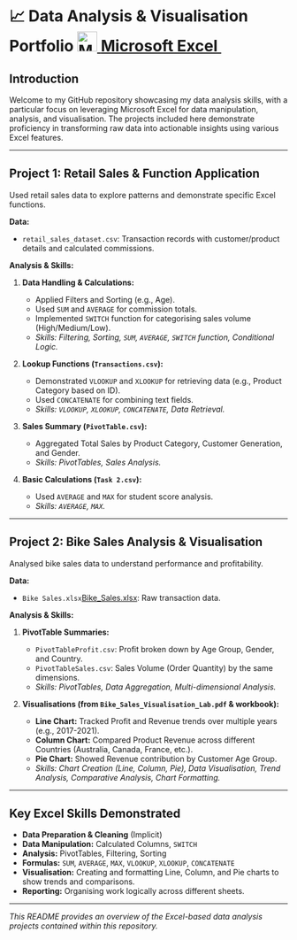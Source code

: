 # 📈 Data Analysis & Visualisation Portfolio <a href="https://www.microsoft.com/en-us/microsoft-365/excel" target="_blank" rel="noreferrer"><img src="https://img.icons8.com/color/24/000000/microsoft-excel-2019--v1.png" width="36" height="36" alt="Microsoft Excel"/> **Microsoft Excel** </a>&nbsp;  

## Introduction

Welcome to my GitHub repository showcasing my data analysis skills, with a particular focus on leveraging Microsoft Excel for data manipulation, analysis, and visualisation. The projects included here demonstrate proficiency in transforming raw data into actionable insights using various Excel features.

---

## Project 1: Retail Sales & Function Application

Used retail sales data to explore patterns and demonstrate specific Excel functions.

**Data:**
* `retail_sales_dataset.csv`: Transaction records with customer/product details and calculated commissions.

**Analysis & Skills:**

1.  **Data Handling & Calculations:**
    * Applied Filters and Sorting (e.g., Age).
    * Used `SUM` and `AVERAGE` for commission totals.
    * Implemented `SWITCH` function for categorising sales volume (High/Medium/Low).
    * *Skills: Filtering, Sorting, `SUM`, `AVERAGE`, `SWITCH` function, Conditional Logic.*

2.  **Lookup Functions (`Transactions.csv`):**
    * Demonstrated `VLOOKUP` and `XLOOKUP` for retrieving data (e.g., Product Category based on ID).
    * Used `CONCATENATE` for combining text fields.
    * *Skills: `VLOOKUP`, `XLOOKUP`, `CONCATENATE`, Data Retrieval.*

3.  **Sales Summary (`PivotTable.csv`):**
    * Aggregated Total Sales by Product Category, Customer Generation, and Gender.
    * *Skills: PivotTables, Sales Analysis.*

4.  **Basic Calculations (`Task 2.csv`):**
    * Used `AVERAGE` and `MAX` for student score analysis.
    * *Skills: `AVERAGE`, `MAX`.*

---

## Project 2: Bike Sales Analysis & Visualisation

Analysed bike sales data to understand performance and profitability.

**Data:**
* `Bike Sales.xlsx`[Bike_Sales.xlsx](https://justit831-my.sharepoint.com/:x:/g/personal/justincracium_bootcamp_justit_co_uk/Ea9shnOX2U9PjWQRBPGOXAEBVYqYAD8unbfY-DwmdoUdig?e=7FDhNf): Raw transaction data.

**Analysis & Skills:**

1.  **PivotTable Summaries:**
    * `PivotTableProfit.csv`: Profit broken down by Age Group, Gender, and Country.
    * `PivotTableSales.csv`: Sales Volume (Order Quantity) by the same dimensions.
    * *Skills: PivotTables, Data Aggregation, Multi-dimensional Analysis.*

2.  **Visualisations (from `Bike_Sales_Visualisation_Lab.pdf` & workbook):**
    * **Line Chart:** Tracked Profit and Revenue trends over multiple years (e.g., 2017-2021).
    * **Column Chart:** Compared Product Revenue across different Countries (Australia, Canada, France, etc.).
    * **Pie Chart:** Showed Revenue contribution by Customer Age Group.
    * *Skills: Chart Creation (Line, Column, Pie), Data Visualisation, Trend Analysis, Comparative Analysis, Chart Formatting.*


---

## Key Excel Skills Demonstrated

* **Data Preparation & Cleaning** (Implicit)
* **Data Manipulation:** Calculated Columns, `SWITCH`
* **Analysis:** PivotTables, Filtering, Sorting
* **Formulas:** `SUM`, `AVERAGE`, `MAX`, `VLOOKUP`, `XLOOKUP`, `CONCATENATE`
* **Visualisation:** Creating and formatting Line, Column, and Pie charts to show trends and comparisons.
* **Reporting:** Organising work logically across different sheets.

---

*This README provides an overview of the Excel-based data analysis projects contained within this repository.*
